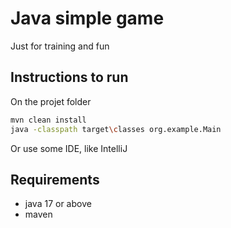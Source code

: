# Java simple game
Just for training and fun

## Instructions to run
On the projet folder
```sh
mvn clean install
java -classpath target\classes org.example.Main
```
Or use some IDE, like IntelliJ

## Requirements
 - java 17 or above
 - maven
